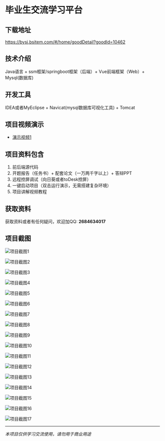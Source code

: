 # 毕业生交流学习平台

## 下载地址
https://bysj.bsitem.com/#/home/goodDetail?goodId=10462

## 技术介绍
Java语言 + ssm框架/springboot框架（后端）+ Vue前端框架（Web）+ Mysql(数据库)

## 开发工具
IDEA或者MyEclipse + Navicat(mysql数据库可视化工具) + Tomcat

## 项目视频演示
- [演示视频1](https://graduation-images.oss-cn-beijing.aliyuncs.com/videos/828%E5%A5%97ssm%E5%BD%95%E5%83%8F/10462_ssm306%E6%AF%95%E4%B8%9A%E7%94%9F%E4%BA%A4%E6%B5%81%E5%AD%A6%E4%B9%A0%E5%B9%B3%E5%8F%B0%2Bvue%E5%BD%95%E5%83%8F.mp4)

## 项目资料包含
1. 前后端源代码
2. 开题报告（任务书）+ 配套论文（一万两千字以上）+ 答辩PPT
3. 远程控屏调试（向日葵或者toDesk控屏）
4. 一键启动项目（双击运行演示，无需搭建复杂环境）
5. 项目讲解视频教程

## 获取资料
获取资料或者有任何疑问，欢迎加QQ: **2684634017**

## 项目截图
![项目截图1](https://graduation-images.oss-cn-beijing.aliyuncs.com/图片/10462/毕设论坛项目主图.jpg)

![项目截图2](https://graduation-images.oss-cn-beijing.aliyuncs.com/图片/10462/1.png)

![项目截图3](https://graduation-images.oss-cn-beijing.aliyuncs.com/图片/10462/2.png)

![项目截图4](https://graduation-images.oss-cn-beijing.aliyuncs.com/图片/10462/3.png)

![项目截图5](https://graduation-images.oss-cn-beijing.aliyuncs.com/图片/10462/4.png)

![项目截图6](https://graduation-images.oss-cn-beijing.aliyuncs.com/图片/10462/5.png)

![项目截图7](https://graduation-images.oss-cn-beijing.aliyuncs.com/图片/10462/6.png)

![项目截图8](https://graduation-images.oss-cn-beijing.aliyuncs.com/图片/10462/7.png)

![项目截图9](https://graduation-images.oss-cn-beijing.aliyuncs.com/图片/10462/8.png)

![项目截图10](https://graduation-images.oss-cn-beijing.aliyuncs.com/图片/10462/9.png)

![项目截图11](https://graduation-images.oss-cn-beijing.aliyuncs.com/图片/10462/10.png)

![项目截图12](https://graduation-images.oss-cn-beijing.aliyuncs.com/图片/10462/11.png)

![项目截图13](https://graduation-images.oss-cn-beijing.aliyuncs.com/图片/10462/12.png)

![项目截图14](https://graduation-images.oss-cn-beijing.aliyuncs.com/图片/10462/13.png)

![项目截图15](https://graduation-images.oss-cn-beijing.aliyuncs.com/图片/10462/14.png)

![项目截图16](https://graduation-images.oss-cn-beijing.aliyuncs.com/图片/10462/15.png)

![项目截图17](https://graduation-images.oss-cn-beijing.aliyuncs.com/图片/10462/16.png)

---
*本项目仅供学习交流使用，请勿用于商业用途*
